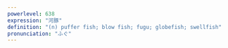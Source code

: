 ```yaml
---
powerlevel: 638
expression: "河豚"
definition: "(n) puffer fish; blow fish; fugu; globefish; swellfish"
pronunciation: "ふぐ"
---
```

